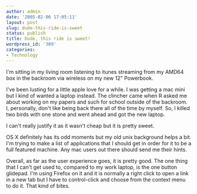 ```yaml
---
author: admin
date: '2005-02-06 17:05:11'
layout: post
slug: dude-this-ride-is-sweet
status: publish
title: Dude, this ride is sweet!
wordpress_id: '389'
categories:
- Technology
---
```

I'm sitting in my living room listening to itunes streaming from my AMD64 box in the backroom via wireless on my new 12" Powerbook.

I've been lusting for a little apple love for a while. I was getting a mac mini but I kind of wanted a laptop instead. The clincher came when R asked me about working on my papers and such for school outside of the backroom. I, personally, don't like being back there all of the time by myself. So, I killed two birds with one stone and went ahead and got the new laptop.

I can't really justify it as it wasn't cheap but it is pretty sweet. 

OS X definitely has its odd moments but my old unix background helps a bit. I'm trying to make a list of applications that I should get in order for it to be a full featured machine. Any mac users out there should send me their hints.

Overall, as far as the user experience goes, it is pretty good. The one thing that I can't get used to, compared to my work laptop, is the one button glidepad. I'm using Firefox on it and it is normally a right click to open a link in a new tab but I have to control-click and choose from the context menu to do it. That kind of bites.
